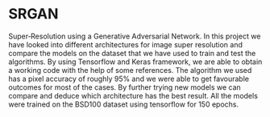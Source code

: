 # SRGAN
Super‑Resolution using a Generative Adversarial Network. 
In this project we have looked into different architectures for image super resolution
and compare the models on the dataset that we have used to train and
test the algorithms. By using Tensorflow and Keras framework, we are able to
obtain a working code with the help of some references. The algorithm we used
has a pixel accuracy of roughly 95% and we were able to get favourable outcomes
for most of the cases. By further trying new models we can compare and deduce
which architecture has the best result. All the models were trained on the BSD100 dataset using tensorflow for 150
epochs.
